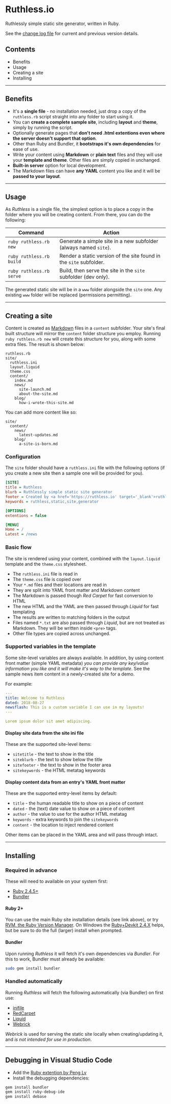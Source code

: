 # Ruthless.io

Ruthlessly simple static site generator, written in Ruby.

See the [change log file](CHANGELOG.md) for current and previous version details.

## Contents

- Benefits
- Usage
- Creating a site
- Installing

---

## Benefits

- It's a **single file** - no installation needed, just drop a copy of the ```ruthless.rb``` script straight into any folder to start using it.
- You can **create a complete sample site**, including **layout** and **theme**, simply by running the script.
- Optionally generate pages that **don't need .html extentions even where the server doesn't support that option**.
- Other than Ruby and Bundler, it **bootstraps it's own dependencies** for ease of use.
- Write your content using **Markdown** or **plain text** files and they will use your **template and theme**. Other files are simply copied in unchanged.
- **Built-in server** option for local development.
- The Markdown files can have **any YAML** content you like and it will be **passed to your layout**.

---

## Usage

As *Ruthless* is a single file, the simplest option is to place a copy in the folder where you will be creating content. From there, you can do the following:

| Command | Action |
|-------- |------- |
|`ruby ruthless.rb new`|Generate a simple site in a new subfolder (always named `site`).|
|`ruby ruthless.rb build`|Render a static version of the site found in the `site` subfolder.|
|`ruby ruthless.rb serve`|Build, then serve the site in the `site` subfolder (dev only).|

The generated static site will be in a `www` folder alongside the `site` one. Any existing `www` folder will be replaced (permissions permitting).

---

## Creating a site

Content is created as [Markdown](https://daringfireball.net/projects/markdown/) files in a `content` subfolder. Your site's final built structure will mirror the `content` folder structure you employ.
Running `ruby ruthless.rb new` will create this structure for you, along with some extra files. The result is shown below:

``` text
ruthless.rb
site/
  ruthless.ini
  layout.liquid
  theme.css
  content/
    index.md
    news/
      site-launch.md
      about-the-site.md
    blog/
      how-i-wrote-this-site.md
```

You can add more content like so:

``` text
site/
  content/
    news/
      latest-updates.md
    blog/
      a-site-is-born.md
```

### Configuration

The `site` folder should have a `ruthless.ini` file with the following options (if you create a new site then a sample one will be provided for you).

``` ini
[SITE]
title = Ruthless
blurb = Ruthlessly simple static site generator
footer = Created by <a href='https://ruthless.io' target='_blank'>ruthless.io</a> and <a href='https://www.ruby-lang.org' target='_blank'>Ruby</a>.
keywords = ruthless,static,site,generator

[OPTIONS]
extentions = false

[MENU]
Home = /
Latest = /news
```

### Basic flow

The site is rendered using your content, combined with the `layout.liquid` template and the `theme.css` stylesheet.

- The `ruthless.ini` file is read in
- The `theme.css` file is copied over
- Your `*.md` files and their locations are read in
- They are split into YAML front matter and Markdown content
- The Markdown is passed though *Red Carpet* for fast conversion to HTML
- The new HTML and the YAML are then passed through *Liquid* for fast templating
- The results are written to matching folders in the output
- Files named `*.txt` are also passed through *Liquid*, but are not treated as Markdown. They will be written inside `<pre>` tags.
- Other file types are copied across unchanged.

### Supported variables in the template

Some site-level variables are always available.
In addition, by using content front matter (simple YAML metadata) *you can provide any key/value information you like and it will make it's way to the template*. See the sample news item content in a newly-created site for a demo.

For example:

``` yaml
---
title: Welcome to Ruthless
dated: 2018-08-27
newsflash: This is a custom variable I can use in my layouts!
---

Lorem ipsum dolor sit amet adipiscing.
```

#### Display **site** data from the site ini file

These are the supported site-level items:

- `sitetitle` - the text to show in the title
- `siteblurb` - the text to show below the title
- `sitefooter` - the text to show in the footer area
- `sitekeywords` - the HTML metatag keywords

#### Display **content** data from an entry's YAML front matter

These are the supported entry-level items by default:

- `title` - the human readable title to show on a piece of content
- `dated` - the (text) date value to show on a piece of content
- `author` - the value to use for the author HTML metatag
- `keywords` - extra keywords to join the `sitekeywords`
- `content` - the location to inject rendered content

Other items can be placed in the YAML area and will pass through intact.

---

## Installing

### Required in advance

These will need to available on your system first:

- [Ruby 2.4.5+](https://www.ruby-lang.org)
- [Bundler](https://bundler.io/)

#### Ruby 2+

You can use the main Ruby site installation details (see link above), or try [RVM, the Ruby Version Manager](https://rvm.io). On Windows the [Ruby+Devkit 2.4.X](https://rubyinstaller.org/downloads/) helps, but be sure to do the full (larger) install when prompted.

#### Bundler

Upon running *Ruthless* it will fetch it's own dependencies via *Bundler*.
For this to work, Bundler must already be available:

``` sh
sudo gem install bundler
```

### Handled automatically

Running *Ruthless* will fetch the following automatically (via Bundler) on first use:

- [inifile](https://github.com/twp/inifile)
- [RedCarpet](https://github.com/vmg/redcarpet)
- [Liquid](https://shopify.github.io/liquid/)
- [Webrick](https://github.com/ruby/webrick)

*Webrick* is used for serving the static site locally when creating/updating it, and *is not intended for use in production*.

---

## Debugging in Visual Studio Code

- Add the [Ruby extention by Peng Lv](https://marketplace.visualstudio.com/items?itemName=rebornix.Ruby)
- Install the debugging dependencies:

``` sh
gem install bundler
gem install ruby-debug-ide
gem install debase
```
